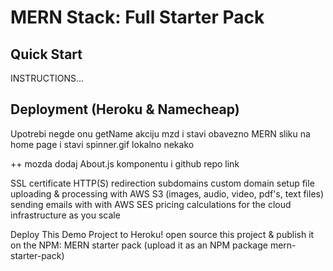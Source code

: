 # MERN Stack: Full Starter Pack

## Quick Start

INSTRUCTIONS...

## Deployment (Heroku & Namecheap)

Upotrebi negde onu getName akciju mzd i stavi obavezno MERN sliku na home page i stavi spinner.gif lokalno nekako

++ mozda dodaj About.js komponentu i github repo link

SSL certificate
HTTP(S) redirection
subdomains
custom domain setup
file uploading & processing with AWS S3 (images, audio, video, pdf's, text files)
sending emails with with AWS SES
pricing calculations for the cloud infrastructure as you scale

Deploy This Demo Project to Heroku!
open source this project & publish it on the NPM: MERN starter pack (upload it as an NPM package mern-starter-pack)
